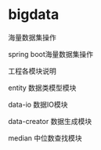 # bigdata
海量数据集操作

spring boot海量数据集操作

工程各模块说明

entity                  数据类模型模块

data-io                 数据IO模块

data-creator            数据生成模块

median                  中位数查找模块
